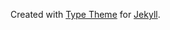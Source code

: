 Created with [Type Theme](https://github.com/rohanchandra/type-theme) for [Jekyll](http://jekyllrb.com).